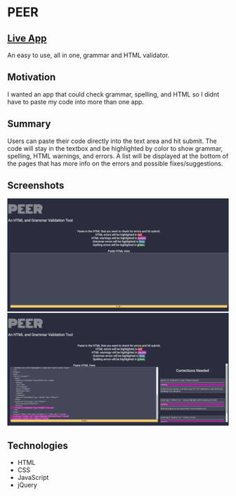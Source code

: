 # PEER

## [Live App](https://calebgrove-git.github.io/PEER/)

An easy to use, all in one, grammar and HTML validator.

## Motivation

I wanted an app that could check grammar, spelling, and HTML so I didnt have to paste my code into more than one app.

## Summary

Users can paste their code directly into the text area and hit submit. The code will stay in the textbox and be highlighted by color to show grammar, spelling, HTML warnings, and errors. A list will be displayed at the bottom of the pages that has more info on the errors and possible fixes/suggestions.

## Screenshots

![PEER screenshot](./images/peer.png)
![PEER screenshot](./images/peers.png)

## Technologies

- HTML
- CSS
- JavaScript
- jQuery
